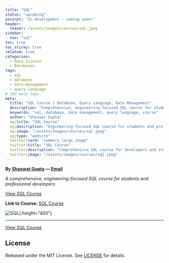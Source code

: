 ```yaml
---
title: "SQL"
status: "upcoming"
excerpt: "In development — coming soon!"
header:
  teaser: /assets/images/courses/sql.jpeg
sidebar:
  nav: "sql"
toc: true
toc_sticky: true
related: true
categories:
  - Data Science
  - Databases
tags:
  - sql
  - database
  - data-management
  - query-language
# SEO meta tags
meta:
  title: "SQL Course | Database, Query Language, Data Management"
  description: "Comprehensive, engineering-focused SQL course for students and professional developers. Learn database management and query language."
  keywords: "sql, database, data management, query language, course"
  author: "Shaswat Gupta"
  og:title: "SQL Course"
  og:description: "Engineering-focused SQL course for students and professionals. Learn database and query language."
  og:image: "/assets/images/courses/sql.jpeg"
  og:type: "website"
  twitter:card: "summary_large_image"
  twitter:title: "SQL Course"
  twitter:description: "Comprehensive SQL course for developers and students."
  twitter:image: "/assets/images/courses/sql.jpeg"
---
```


**By [Shaswat Gupta](https://www.linkedin.com/in/shaswat-gupta/) &mdash; [Email](/contact/)**

_A comprehensive, engineering-focused SQL course for students and professional developers_

<a href="https://github.com/Shaswat-G/sql" class="btn btn--primary" target="_blank" rel="noopener">View SQL Course</a>

**Link to Course**: [SQL Course](https://github.com/Shaswat-G/sql)

![SQL](sql_.jpeg){:height="400"}

---

<a href="https://github.com/Shaswat-G/sql" class="btn btn--primary" target="_blank" rel="noopener">View SQL Course</a>

## License

Released under the MIT License. See [LICENSE](/assets/files/MIT_License.md) for details.
